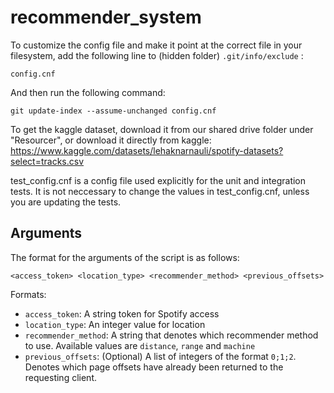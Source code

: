 # recommender_system

To customize the config file and make it point at the correct file in your filesystem, add the following line to (hidden folder) `.git/info/exclude` :

```
config.cnf
```

And then run the following command:

```
git update-index --assume-unchanged config.cnf
```

To get the kaggle dataset, download it from our shared drive folder under "Resourcer", or download it directly from kaggle: 
https://www.kaggle.com/datasets/lehaknarnauli/spotify-datasets?select=tracks.csv

test_config.cnf is a config file used explicitly for the unit and integration tests. It is not neccessary to change the values in test_config.cnf, unless you are updating the tests.

## Arguments

The format for the arguments of the script is as follows:

```
<access_token> <location_type> <recommender_method> <previous_offsets> 
```

Formats:
* `access_token`: A string token for Spotify access
* `location_type`: An integer value for location
* `recommender_method`: A string that denotes which recommender method to use. Available values are `distance`, `range` and `machine`
* `previous_offsets`: (Optional) A list of integers of the format `0;1;2`. Denotes which page offsets have already been returned to the requesting client.